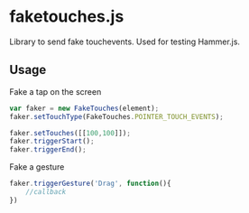 faketouches.js
==============

Library to send fake touchevents. Used for testing Hammer.js.

## Usage

Fake a tap on the screen

````js
var faker = new FakeTouches(element);
faker.setTouchType(FakeTouches.POINTER_TOUCH_EVENTS);

faker.setTouches([[100,100]]);
faker.triggerStart();
faker.triggerEnd();
````

Fake a gesture
````js
faker.triggerGesture('Drag', function(){ 
	//callback
})
````